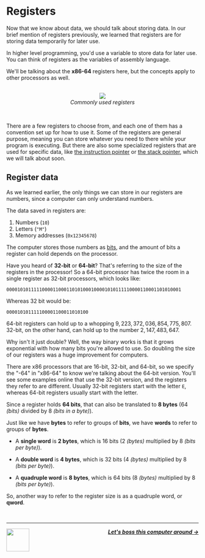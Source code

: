 # Registers

Now that we know about data, we should talk about storing data. In our brief mention of registers previously, we learned that registers are for storing data temporarily for later use.

In higher level programming, you'd use a variable to store data for later use. You can think of registers as the variables of assembly language.

We'll be talking about the **x86-64** registers here, but the concepts apply to other processors as well.

<p align="center">
  <br />
  <img src="https://cloud-957sbc0qw-hack-club-bot.vercel.app/0registers.png">
  <br />
  <span>
    <em>Commonly used registers</em>
  </span>
</p>
<br />

There are a few registers to choose from, and each one of them has a convention set up for how to use it. Some of the registers are general purpose, meaning you can store whatever you need to there while your program is executing. But there are also some specialized registers that are used for specific data, like [the instruction pointer](#the-instruction-pointer) or [the stack pointer](#the-stack-pointer), which we will talk about soon.

## Register data

As we learned earlier, the only things we can store in our registers are numbers, since a computer can only understand numbers.

The data saved in registers are:
1. Numbers (`10`)
1. Letters (`"M"`)
1. Memory addresses (`0x12345678`)

The computer stores those numbers as [bits](/guide/writing-code/data.md), and the amount of bits a register can hold depends on the processor.

Have you heard of **32-bit** or **64-bit**? That's referring to the size of the registers in the processor! So a 64-bit processor has twice the room in a single register as 32-bit processors, which looks like:

```
0000101011111000011000110101000100001010111110000110001101010001
```

Whereas 32 bit would be:

```
000010101111100001100011010100
```

64-bit registers can hold up to a whopping $9,223,372,036,854,775,807$. 32-bit, on the other hand, can hold up to the number $2,147,483,647$.

Why isn't it just double? Well, the way binary works is that it grows exponential with how many bits you're allowed to use. So doubling the size of our registers was a huge improvement for computers.

There are x86 processors that are 16-bit, 32-bit, and 64-bit, so we specify the "-64" in "x86-64" to know we're talking about the 64-bit version. You'll see some examples online that use the 32-bit version, and the registers they refer to are different. Usually 32-bit registers start with the letter `E`, whereas 64-bit registers usually start with the letter.

Since a register holds **64 bits**, that can also be translated to **8 bytes** (64 _(bits)_ divided by 8 _(bits in a byte)_).

Just like we have **bytes** to refer to groups of **bits**, we have **words** to refer to groups of **bytes**.

- A **single word** is **2 bytes**, which is 16 bits (2 _(bytes)_ multiplied by 8 _(bits per byte)_).

- A **double word** is **4 bytes**, which is 32 bits (4 _(bytes)_ multiplied by 8 _(bits per byte)_).

- A **quadruple word** is **8 bytes**, which is 64 bits (8 _(bytes)_ multiplied by 8 _(bits per byte)_).

So, another way to refer to the register size is as a quadruple word, or **qword**.

<br />

---

<a href="/guide/writing-code/data.md">
  <picture>
    <source media="(prefers-color-scheme: dark)" srcset="https://cloud-5aq8uo1rv-hack-club-bot.vercel.app/0backd.png">
    <img align="left" width="60" src="https://cloud-5v3nvbscw-hack-club-bot.vercel.app/0backl.png" />
  </picture>
</a>

<p align="right">
  <em>
    <b>
      <a href="/guide/writing-code/instructions/mov.md">
        Let's boss this computer around →
      </a>
    </b>
  </em>
</p>
